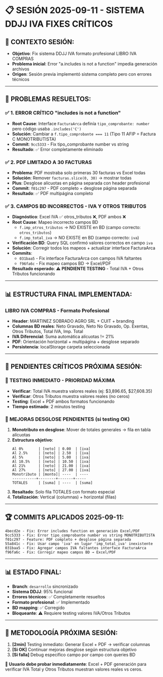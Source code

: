 # 📋 SESIÓN 2025-09-11 - SISTEMA DDJJ IVA FIXES CRÍTICOS

## 🎯 **CONTEXTO SESIÓN:**
- **Objetivo**: Fix sistema DDJJ IVA formato profesional LIBRO IVA COMPRAS
- **Problema inicial**: Error "a.includes is not a function" impedía generación archivos
- **Origen**: Sesión previa implementó sistema completo pero con errores técnicos

---

## 🔧 **PROBLEMAS RESUELTOS:**

### ✅ **1. ERROR CRÍTICO "includes is not a function"**
- **Root Cause**: Interface `FacturaArca` definía `tipo_comprobante: number` pero código usaba `.includes('C')`
- **Solución**: Cambiar a `f.tipo_comprobante === 11` (Tipo 11 AFIP = Factura C MONOTRIBUTISTA)
- **Commit**: `9cc5333` - Fix tipo_comprobante number vs string
- **Resultado**: ✅ Error completamente eliminado

### ✅ **2. PDF LIMITADO A 30 FACTURAS**
- **Problema**: PDF mostraba solo primeras 30 facturas vs Excel todas
- **Solución**: Remover `facturas.slice(0, 30)` → mostrar todas
- **Plus**: Desglose alícuotas en página separada con header profesional
- **Commit**: `f01c297` - PDF completo + desglose página separada
- **Resultado**: ✅ PDF multipágina completo

### ✅ **3. CAMPOS BD INCORRECTOS - IVA Y OTROS TRIBUTOS**
- **Diagnóstico**: Excel IVA ✅ otros_tributos ❌, PDF ambos ❌
- **Root Cause**: Mapeo incorrecto campos BD
  - `f.imp_otros_tributos` → NO EXISTE en BD (campo correcto: `otros_tributos`)
  - `f.imp_total_iva` → NO EXISTE en BD (campo correcto: `iva`)
- **Verificación BD**: Query SQL confirmó valores correctos en campo `iva`
- **Solución**: Corregir todos los mapeos + actualizar interface FacturaArca
- **Commits**: 
  - `031baa5` - Fix interface FacturaArca con campos IVA faltantes
  - `f96fa6c` - Fix mapeo campos BD → Excel/PDF
- **Resultado esperado**: ⚠️ **PENDIENTE TESTING** - Total IVA + Otros Tributos funcionando

---

## 📊 **ESTRUCTURA FINAL IMPLEMENTADA:**

### **LIBRO IVA COMPRAS - Formato Profesional**
- **Header**: MARTINEZ SOBRADO AGRO SRL + CUIT + branding
- **Columnas BD reales**: Neto Gravado, Neto No Gravado, Op. Exentas, Otros Tributos, Total IVA, Imp. Total
- **IVA Diferencial**: Suma automática alícuotas != 21%
- **PDF**: Orientación horizontal + multipágina + desglose separado
- **Persistencia**: localStorage carpeta seleccionada

---

## 🚨 **PENDIENTES CRÍTICOS PRÓXIMA SESIÓN:**

### 🧪 **TESTING INMEDIATO - PRIORIDAD MÁXIMA**
- **Verificar**: Total IVA muestra valores reales (ej: $3,896.65, $27,608.35)
- **Verificar**: Otros Tributos muestra valores reales (no ceros)
- **Testing**: Excel + PDF ambos formatos funcionando
- **Tiempo estimado**: 2 minutos testing

### 🎯 **MEJORAS DESGLOSE PENDIENTES (si testing OK)**
1. **Monotributo en desglose**: Mover de totales generales → fila en tabla alícuotas
2. **Estructura objetivo**:
   ```
   Al 0%       | [neto] | 0.00  | [iva]
   Al 2.5%     | [neto] | 2.50  | [iva]
   Al 5%       | [neto] | 5.00  | [iva]
   Al 10.5%    | [neto] | 10.50 | [iva]
   Al 21%      | [neto] | 21.00 | [iva]
   Al 27%      | [neto] | 27.00 | [iva]
   Monotributo | [monto]| ----  | ----
   -----------+--------+-------+-----
   TOTALES     | [suma] | ----  | [suma]
   ```
3. **Resaltado**: Solo fila TOTALES con formato especial
4. **Totalización**: Vertical (columnas) + horizontal (filas)

---

## 🏆 **COMMITS APLICADOS 2025-09-11:**
```
4becd2e - Fix: Error includes function en generación Excel/PDF  
9cc5333 - Fix: Error tipo_comprobante number vs string MONOTRIBUTISTA
f01c297 - Feature: PDF completo + desglose página separada
55a841c - Fix: Usar campo 'iva' en lugar 'imp_total_iva' inexistente
031baa5 - Fix: Agregar campos IVA faltantes interface FacturaArca
f96fa6c - Fix: Corregir mapeo campos BD → Excel/PDF
```

---

## 📊 **ESTADO FINAL:**
- **Branch**: `desarrollo` sincronizado
- **Sistema DDJJ**: 95% funcional
- **Errores técnicos**: ✅ Completamente resueltos
- **Formato profesional**: ✅ Implementado
- **BD mapping**: ✅ Corregido  
- **Bloqueante**: ⚠️ Requiere testing valores IVA/Otros Tributos

---

## 🎯 **METODOLOGÍA PRÓXIMA SESIÓN:**
1. **[2min]** Testing inmediato: Generar Excel + PDF → verificar columnas
2. **[Si OK]** Continuar mejoras desglose según estructura objetivo
3. **[Si falla]** Debug específico campo por campo con queries BD

**🎯 Usuario debe probar inmediatamente**: Excel + PDF generación para verificar IVA Total y Otros Tributos muestran valores reales vs ceros.